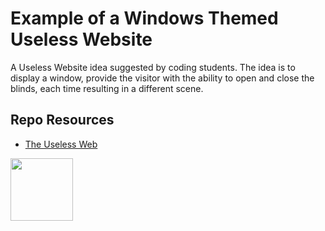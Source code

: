 # Example of a Windows Themed Useless Website

A Useless Website idea suggested by coding students. The idea is to display a window, provide the visitor with the ability to open and close the blinds, each time resulting in a different scene. 

## Repo Resources

- [The Useless Web](https://theuselessweb.com/)

<a href="https://codeadam.ca">
<img src="https://codeadam.ca/images/code-block.png" width="100">
</a>



